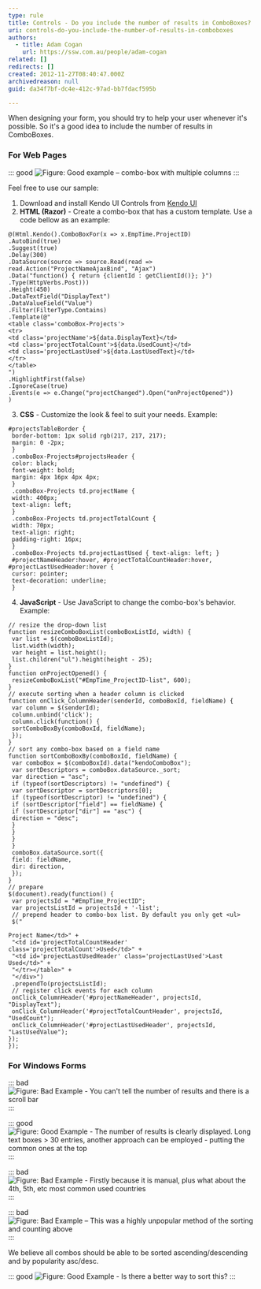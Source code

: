 ```yaml
---
type: rule
title: Controls - Do you include the number of results in ComboBoxes?
uri: controls-do-you-include-the-number-of-results-in-comboboxes
authors:
  - title: Adam Cogan
    url: https://ssw.com.au/people/adam-cogan
related: []
redirects: []
created: 2012-11-27T08:40:47.000Z
archivedreason: null
guid: da34f7bf-dc4e-412c-97ad-bb7fdacf595b

---
```

When designing your form, you should try to help your user whenever it's possible. So it's a good idea to include the number of results in ComboBoxes.


<!--endintro-->

### For Web Pages 

::: good
![Figure: Good example – combo-box with multiple columns](combo-box-multiple-col.jpg)
:::

Feel free to use our sample:

1. Download and install Kendo UI Controls from [Kendo UI](http://www.kendoui.com/)
2. **HTML (Razor)** - Create a combo-box that has a custom template. Use a code bellow as an example:

```
@(Html.Kendo().ComboBoxFor(x => x.EmpTime.ProjectID)
.AutoBind(true)
.Suggest(true)
.Delay(300)
.DataSource(source => source.Read(read => read.Action("ProjectNameAjaxBind", "Ajax")
.Data("function() { return {clientId : getClientId()}; }")
.Type(HttpVerbs.Post)))
.Height(450)
.DataTextField("DisplayText")
.DataValueField("Value")
.Filter(FilterType.Contains)
.Template(@"
<table class='comboBox-Projects'>
<tr>
<td class='projectName'>${data.DisplayText}</td>
<td class='projectTotalCount'>${data.UsedCount}</td>
<td class='projectLastUsed'>${data.LastUsedText}</td>
</tr>
</table>
")
.HighlightFirst(false)
.IgnoreCase(true)
.Events(e => e.Change("projectChanged").Open("onProjectOpened"))
)
```

3. **CSS** - Customize the look & feel to suit your needs. Example:

```
#projectsTableBorder {
 border-bottom: 1px solid rgb(217, 217, 217);
 margin: 0 -2px;
 }
 .comboBox-Projects#projectsHeader {
 color: black;
 font-weight: bold;
 margin: 4px 16px 4px 4px;
 }
 .comboBox-Projects td.projectName {
 width: 400px;
 text-align: left;
 }
 .comboBox-Projects td.projectTotalCount {
 width: 70px;
 text-align: right;
 padding-right: 16px;
 }
 .comboBox-Projects td.projectLastUsed { text-align: left; }
 #projectNameHeader:hover, #projectTotalCountHeader:hover, #projectLastUsedHeader:hover {
 cursor: pointer;
 text-decoration: underline;
 }
```

4. **JavaScript** - Use JavaScript to change the combo-box's behavior. Example:

```
// resize the drop-down list
function resizeComboBoxList(comboBoxListId, width) {
 var list = $(comboBoxListId);
 list.width(width);
 var height = list.height();
 list.children("ul").height(height - 25);
}
function onProjectOpened() {
 resizeComboBoxList("#EmpTime_ProjectID-list", 600);
}
// execute sorting when a header column is clicked
function onClick_ColumnHeader(senderId, comboBoxId, fieldName) {
 var column = $(senderId);
 column.unbind('click');
 column.click(function() {
 sortComboBoxBy(comboBoxId, fieldName);
 });
}
// sort any combo-box based on a field name
function sortComboBoxBy(comboBoxId, fieldName) {
 var comboBox = $(comboBoxId).data("kendoComboBox");
 var sortDescriptors = comboBox.dataSource._sort;
 var direction = "asc";
 if (typeof(sortDescriptors) != "undefined") {
 var sortDescriptor = sortDescriptors[0];
 if (typeof(sortDescriptor) != "undefined") {
 if (sortDescriptor["field"] == fieldName) {
 if (sortDescriptor["dir"] == "asc") {
 direction = "desc";
 }
 }
 }
 }
 comboBox.dataSource.sort({
 field: fieldName,
 dir: direction,
 });
}
// prepare 
$(document).ready(function() {
 var projectsId = "#EmpTime_ProjectID";
 var projectsListId = projectsId + '-list';
 // prepend header to combo-box list. By default you only get <ul>
 $("
 
Project Name</td>" +
 "<td id='projectTotalCountHeader' class='projectTotalCount'>Used</td>" +
 "<td id='projectLastUsedHeader' class='projectLastUsed'>Last Used</td>" +
 "</tr></table>" +
 "</div>")
 .prependTo(projectsListId);
 // register click events for each column
 onClick_ColumnHeader('#projectNameHeader', projectsId, "DisplayText");
 onClick_ColumnHeader('#projectTotalCountHeader', projectsId, "UsedCount");
 onClick_ColumnHeader('#projectLastUsedHeader', projectsId, "LastUsedValue");
});
});
```

### For Windows Forms

::: bad
![Figure: Bad Example - You can't tell the number of results and there is a scroll bar](../../assets/ComboWF-1.jpg)
:::

::: good
![Figure: Good Example - The number of results is clearly displayed. Long text boxes > 30 entries, another approach can be employed - putting the common ones at the top](../../assets/ComboWF-2.jpg)
:::

::: bad
![Figure: Bad Example - Firstly because it is manual, plus what about the 4th, 5th, etc most common used countries](../../assets/Rule38LongTextCombobox.jpg)
:::

::: bad
![Figure: Bad Example – This was a highly unpopular method of the sorting and counting above](../../assets/rule38SortableCombobox.jpg)
:::

We believe all combos should be able to be sorted ascending/descending and by popularity asc/desc.

::: good
![Figure: Good Example - Is there a better way to sort this?](sort-alpha-numeric.jpg)
:::
